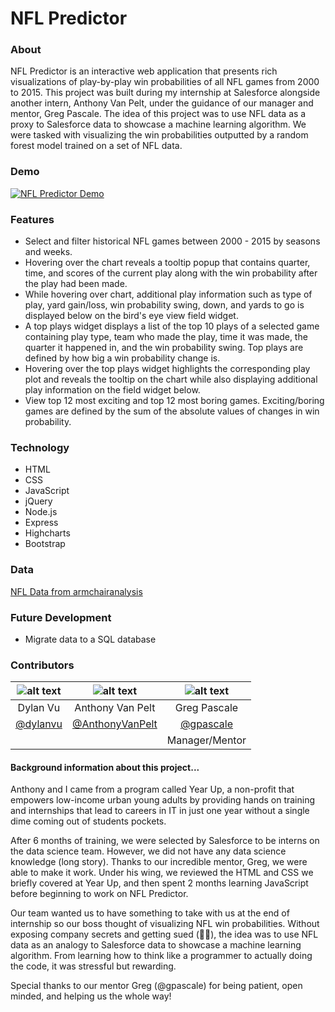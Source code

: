 # NFL Predictor

### About
NFL Predictor is an interactive web application that presents rich visualizations of play-by-play win probabilities of all NFL games from 2000 to 2015. This project was built during my internship at Salesforce alongside another intern, Anthony Van Pelt, under the guidance of our manager and mentor, Greg Pascale. The idea of this project was to use NFL data as a proxy to Salesforce data to showcase a machine learning algorithm. We were tasked with visualizing the win probabilities outputted by a random forest model trained on a set of NFL data.

### Demo
[![NFL Predictor Demo](http://img.youtube.com/vi/XxzFLxDKDis/0.jpg)](http://www.youtube.com/watch?v=XxzFLxDKDis "NFL Predictor")

### Features
- Select and filter historical NFL games between 2000 - 2015 by seasons and weeks.
- Hovering over the chart reveals a tooltip popup that contains quarter, time, and scores of the current play along with the win probability after the play had been made.
- While hovering over chart, additional play information such as type of play, yard gain/loss, win probability swing, down, and yards to go is displayed below on the bird's eye view field widget. 
- A top plays widget displays a list of the top 10 plays of a selected game containing play type, team who made the play, time it was made, the quarter it happened in, and the win probability swing. Top plays are defined by how big a win probability change is.
- Hovering over the top plays widget highlights the corresponding play plot and reveals the tooltip on the chart while also displaying additional play information on the field widget below.
- View top 12 most exciting and top 12 most boring games. Exciting/boring games are defined by the sum of the absolute values of changes in win probability.

### Technology
- HTML
- CSS
- JavaScript
- jQuery
- Node.js
- Express
- Highcharts
- Bootstrap

### Data
[NFL Data from armchairanalysis](http://www.armchairanalysis.com/)

### Future Development
- Migrate data to a SQL database

### Contributors
| ![alt text](https://avatars3.githubusercontent.com/u/16613572?v=3&s=300) | ![alt text](https://avatars0.githubusercontent.com/u/19943214?v=3&s=300 "Anthony Van Pelt") | ![alt text](https://avatars0.githubusercontent.com/u/325055?v=3&s=300 "Greg Pascale")
|:---:|:---:|:---:|
| Dylan Vu | Anthony Van Pelt | Greg Pascale |
| [@dylanvu](https://github.com/dylanvu) | [@AnthonyVanPelt](https://github.com/AnthonyVanPelt) | [@gpascale](https://github.com/gpascale) |
| | | Manager/Mentor |

#### Background information about this project...
Anthony and I came from a program called Year Up, a non-profit that empowers low-income urban young adults by providing hands on training and internships that lead to careers in IT in just one year without a single dime coming out of students pockets. 

After 6 months of training, we were selected by Salesforce to be interns on the data science team. However, we did not have any data science knowledge (long story). Thanks to our incredible mentor, Greg, we were able to make it work. Under his wing, we reviewed the HTML and CSS we briefly covered at Year Up, and then spent 2 months learning JavaScript before beginning to work on NFL Predictor.

Our team wanted us to have something to take with us at the end of internship so our boss thought of visualizing NFL win probabilities. Without exposing company secrets and getting sued (🤞🏼), the idea was to use NFL data as an analogy to Salesforce data to showcase a machine learning algorithm. From learning how to think like a programmer to actually doing the code, it was stressful but rewarding.

Special thanks to our mentor Greg (@gpascale) for being patient, open minded, and helping us the whole way!
